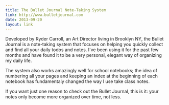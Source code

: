 ```yaml
---
title: The Bullet Journal Note-Taking System
link: http://www.bulletjournal.com
date: 2013-09-20
layout: link
---
```

Developed by Ryder Carroll, an Art Director living in Brooklyn NY, the Bullet Journal is a note-taking system that focuses on helping you quickly collect and find all your daily todos and notes. I've been using it for the past few months and have found it to be a very personal, elegant way of organizing my daily life. 

The system also works amazingly well for school notebooks; the idea of numbering all your pages and keeping an index at the beginning of each notebook has fundamentaly changed the way I use take class notes. 

If you want just one reason to check out the Bullet Journal, this is it: your notes only become more organized over time, not less. 